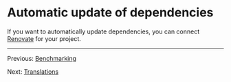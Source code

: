 # Automatic update of dependencies

If you want to automatically update dependencies, you can connect [Renovate](https://github.com/marketplace/renovate) for your project.

---

Previous: [Benchmarking](benchmarking.md)

Next: [Translations](translations.md)
